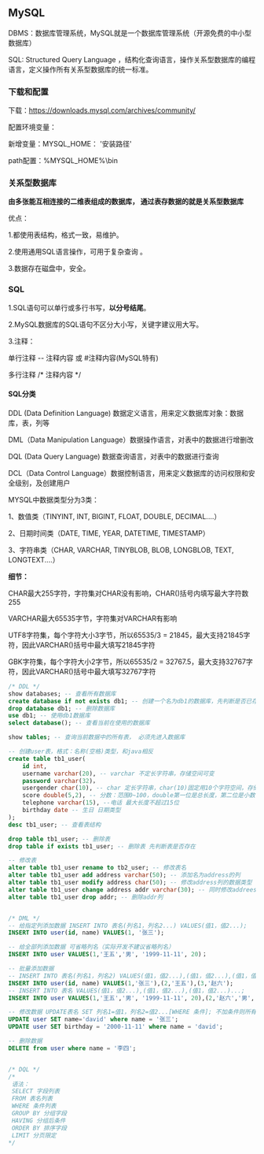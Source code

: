 ## MySQL

DBMS：数据库管理系统，MySQL就是一个数据库管理系统（开源免费的中小型数据库）

SQL: Structured Query Language ，结构化查询语言，操作关系型数据库的编程语言，定义操作所有关系型数据库的统一标准。



### 下载和配置

下载：https://downloads.mysql.com/archives/community/

配置环境变量：

新增变量：MYSQL_HOME： '安装路径'

path配置：%MYSQL_HOME%\bin



### 关系型数据库

**由多张能互相连接的二维表组成的数据库， 通过表存数据的就是关系型数据库**

优点：

1.都使用表结构，格式一致，易维护。

2.使用通用SQL语言操作，可用于复杂查询 。

3.数据存在磁盘中，安全。



### SQL

1.SQL语句可以单行或多行书写，**以分号结尾**。

2.MySQL数据库的SQL语句不区分大小写，关键字建议用大写。

3.注释：

单行注释  --  注释内容 或 #注释内容(MySQL特有)

多行注释  /* 注释内容 */



#### SQL分类

DDL (Data Definition Language) 数据定义语言，用来定义数据库对象：数据库，表，列等

DML（Data Manipulation Language）数据操作语言，对表中的数据进行增删改

DQL (Data Query Language) 数据查询语言，对表中的数据进行查询

DCL（Data Control Language）数据控制语言，用来定义数据库的访问权限和安全级别，及创建用户



MYSQL中数据类型分为3类：

1、数值类（TINYINT, INT, BIGINT, FLOAT, DOUBLE, DECIMAL....）

2、日期时间类（DATE, TIME, YEAR, DATETIME, TIMESTAMP）

3、字符串类（CHAR, VARCHAR, TINYBLOB, BLOB, LONGBLOB, TEXT, LONGTEXT....）

**细节：**

CHAR最大255字符，字符集对CHAR没有影响，CHAR()括号内填写最大字符数255

VARCHAR最大65535字节，字符集对VARCHAR有影响

UTF8字符集，每个字符大小3字节，所以65535/3 = 21845，最大支持21845字符，因此VARCHAR()括号中最大填写21845字符

GBK字符集，每个字符大小2字节，所以65535/2 = 32767.5，最大支持32767字符，因此VARCHAR()括号中最大填写32767字符

```sql
/* DDL */
show databases; -- 查看所有数据库
create database if not exists db1; -- 创建一个名为db1的数据库，先判断是否已存在同名数据库
drop database db1; -- 删除数据库
use db1; -- 使用db1数据库
select database(); -- 查看当前在使用的数据库

show tables; -- 查询当前数据中的所有表， 必须先进入数据库

-- 创建user表，格式：名称(空格)类型，和java相反
create table tb1_user(
	id int,
    username varchar(20), -- varchar 不定长字符串，存储空间可变
    password varchar(32)，
    usergender char(10), -- char 定长字符串，char(10)固定用10个字符空间，存储性能高，但浪费空间
    score double(5,2), -- 分数：范围0~100，double第一位是总长度，第二位是小数位数， 保留2位小数，所以总长度是3+2=5
    telephone varchar(15), --电话 最大长度不超过15位
    birthday date -- 生日 日期类型
);
desc tb1_user; -- 查看表结构

drop table tb1_user; -- 删除表
drop table if exists tb1_user; -- 删除表 先判断表是否存在

-- 修改表
alter table tb1_user rename to tb2_user; -- 修改表名
alter table tb1_user add address varchar(50); -- 添加名为address的列
alter table tb1_user modify address char(50); -- 修改address列的数据类型
alter table tb1_user change address addr varchar(30); -- 同时修改addrees的列名和数据类型
alter table tb1_user drop addr; -- 删除addr列


/* DML */
-- 给指定列添加数据 INSERT INTO 表名(列名1，列名2...) VALUES(值1，值2...);
INSERT INTO user(id, name) VALUES(1, '张三');

-- 给全部列添加数据 可省略列名（实际开发不建议省略列名）
INSERT INTO user VALUES(1,'王五','男', '1999-11-11', 20)；

-- 批量添加数据
-- INSERT INTO 表名(列名1，列名2) VALUES(值1，值2...),(值1，值2...),(值1，值2...)...;
INSERT INTO user(id, name) VALUES(1,'张三'),(2,'王五'),(3,'赵六');
-- INSERT INTO 表名 VALUES(值1，值2...),(值1，值2...),(值1，值2...)...;
INSERT INTO user VALUES(1,'王五','男', '1999-11-11', 20),(2,'赵六','男', '1997-02-03', 20);

-- 修改数据 UPDATE表名 SET 列名1=值1，列名2=值2...[WHERE 条件]; 不加条件则所有数据都会修改
UPDATE user SET name='david' where name = '张三';
UPDATE user SET birthday = '2000-11-11' where name = 'david';

-- 删除数据
DELETE from user where name = '李四';


/* DQL */
/*
 语法：
 SELECT 字段列表
 FROM 表名列表
 WHERE 条件列表
 GROUP BY 分组字段
 HAVING 分组后条件
 ORDER BY 排序字段
 LIMIT 分页限定
*/

```

